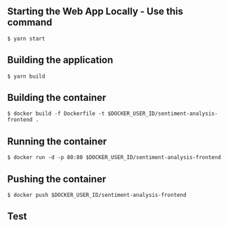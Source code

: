 ## Starting the Web App Locally - Use this command
` $ yarn start `

## Building the application
` $ yarn build `

## Building the    container
` $ docker build -f Dockerfile -t $DOCKER_USER_ID/sentiment-analysis-frontend . `

## Running the  container
` $ docker run -d -p 80:80 $DOCKER_USER_ID/sentiment-analysis-frontend `

## Pushing the container
` $ docker push $DOCKER_USER_ID/sentiment-analysis-frontend `

## Test

